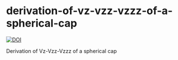 # derivation-of-vz-vzz-vzzz-of-a-spherical-cap

[![DOI](https://zenodo.org/badge/DOI/10.5281/zenodo.6480697.svg)](https://zenodo.org/record/6480697)

Derivation of Vz-Vzz-Vzzz of a spherical cap
